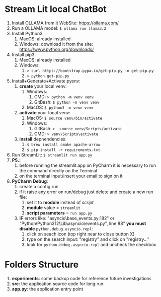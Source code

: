 # Stream Lit local ChatBot

1. Install OLLAMA from it WebSite: https://ollama.com/
2. Run a OLLAMA model: `$ ollama run llama3.2`
3. Install Python3
   1. MacOS: already installed
   2. Windows: download it from the site: https://www.python.org/downloads/
4. Install pip3
   1. MacOS: already installed
   2. Windows: 
      1. `> curl https://bootstrap.pypa.io/get-pip.py -o get-pip.py`
      2. `> python get-pip.py`
5. Install+Generate+Activate pyenv:
   1. **create** your local venv:
      1. Windows: 
         1. CMD: `> python -m venv venv`
         2. GitBash: `$ python -m venv venv`
      2. MacOS: `$ python3 -m venv venv`
   2. **activate** your local venv: 
      1. MacOS: `$ source venv/bin/activate`
      2. Windows:  
         1. GitBash: `>  source venv/Scripts/activate`
         2. CMD: `> venv\Scripts\activate`
   3. **install** depnendencies: 
      1. `$ brew install cmake apache-arrow`
      2. `$ pip install -r requirements.txt`
6. Run StreamLit: `$ streamlit run app.py`
7. **PS.:** 
   1. before running the streamlit:app on PyCharm it is necessary to run the command directly on the Terminal
   2. on the terminal input/insert your email to sign on it 
8. **PyCharm Debug**:
   1. create a config run
   2. if it raise any error on run/debug just delete and create a new run file:
      1. set it to **module** instead of _script_
      2. **module** value = `streamlit`
      3. **script parameters** = `run app.py`
   3. **IF** errors like: "asyncio\base_events.py:182" or "Python\Python312\Lib\asyncio\events.py", line 88" **you must disable**  `python.debug.asyncio.repl`:
      1. click on seach icon (top right near to close button X)
      2. type on the search input: "registry" and click on "registry..."
      3. look for `python.debug.asyncio.repl` and uncheck the checkbox

# Folders Structure

1. **experiments**: some backup code for reference future investigations
2. **src**: the application source code for long run
3. **app.py**: the application entry point